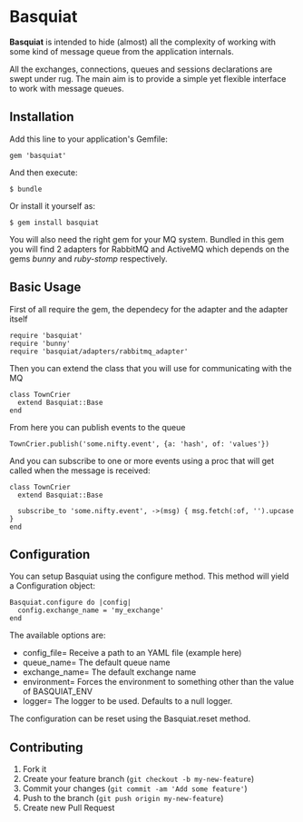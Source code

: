 # Basquiat

**Basquiat** is intended to hide (almost) all the complexity of working with some kind of message queue from the application internals.

All the exchanges, connections, queues and sessions declarations are swept under rug. The main aim is to provide a simple yet flexible interface to work with message queues.

## Installation

Add this line to your application's Gemfile:

    gem 'basquiat'

And then execute:

    $ bundle

Or install it yourself as:

    $ gem install basquiat

You will also need the right gem for your MQ system. Bundled in this gem you will find 2 adapters for RabbitMQ and ActiveMQ which depends on the gems _bunny_ and _ruby-stomp_ respectively.

## Basic Usage

First of all require the gem, the dependecy for the adapter and the adapter itself

    require 'basquiat'
    require 'bunny'
    require 'basquiat/adapters/rabbitmq_adapter'

Then you can extend the class that you will use for communicating with the MQ

    class TownCrier
      extend Basquiat::Base
    end

From here you can publish events to the queue

    TownCrier.publish('some.nifty.event', {a: 'hash', of: 'values'})

And you can subscribe to one or more events using a proc that will get called when the message is received:

    class TownCrier
      extend Basquiat::Base

      subscribe_to 'some.nifty.event', ->(msg) { msg.fetch(:of, '').upcase }
    end

## Configuration

You can setup Basquiat using the configure method. This method will yield a Configuration object:

    Basquiat.configure do |config|
      config.exchange_name = 'my_exchange'
    end

The available options are:

- config_file= Receive a path to an YAML file (example here)
- queue_name= The default queue name
- exchange_name= The default exchange name
- environment= Forces the environment to something other than the value of BASQUIAT_ENV
- logger= The logger to be used. Defaults to a null logger.

The configuration can be reset using the Basquiat.reset method.

## Contributing

1. Fork it
2. Create your feature branch (`git checkout -b my-new-feature`)
3. Commit your changes (`git commit -am 'Add some feature'`)
4. Push to the branch (`git push origin my-new-feature`)
5. Create new Pull Request
